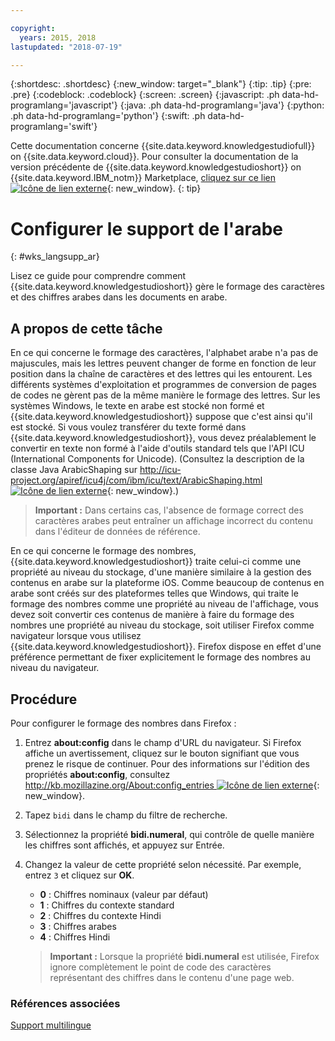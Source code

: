 ```yaml
---

copyright:
  years: 2015, 2018
lastupdated: "2018-07-19"

---
```


{:shortdesc: .shortdesc}
{:new_window: target="_blank"}
{:tip: .tip}
{:pre: .pre}
{:codeblock: .codeblock}
{:screen: .screen}
{:javascript: .ph data-hd-programlang='javascript'}
{:java: .ph data-hd-programlang='java'}
{:python: .ph data-hd-programlang='python'}
{:swift: .ph data-hd-programlang='swift'}

Cette documentation concerne {{site.data.keyword.knowledgestudiofull}} on {{site.data.keyword.cloud}}. Pour consulter la documentation de la version précédente de {{site.data.keyword.knowledgestudioshort}} on {{site.data.keyword.IBM_notm}} Marketplace, [cliquez sur ce lien ![Icône de lien externe](../../icons/launch-glyph.svg "Icône de lien externe")](https://console.bluemix.net/docs/services/knowledge-studio/language-support-arabic.html){: new_window}.
{: tip}

# Configurer le support de l'arabe
{: #wks_langsupp_ar}

Lisez ce guide pour comprendre comment {{site.data.keyword.knowledgestudioshort}} gère le formage des caractères et des chiffres arabes dans les documents en arabe.

## A propos de cette tâche

En ce qui concerne le formage des caractères, l'alphabet arabe n'a pas de majuscules, mais les lettres peuvent changer de forme en fonction de leur position dans la chaîne de caractères et des lettres qui les entourent. Les différents systèmes d'exploitation et programmes de conversion de pages de codes ne gèrent pas de la même manière le formage des lettres. Sur les systèmes Windows, le texte en arabe est stocké non formé et {{site.data.keyword.knowledgestudioshort}} suppose que c'est ainsi qu'il est stocké. Si vous voulez transférer du texte formé dans {{site.data.keyword.knowledgestudioshort}}, vous devez préalablement le convertir en texte non formé à l'aide d'outils standard tels que l'API ICU (International Components for Unicode). (Consultez la description de la classe Java ArabicShaping sur [http://icu-project.org/apiref/icu4j/com/ibm/icu/text/ArabicShaping.html ![Icône de lien externe](../../icons/launch-glyph.svg "Icône de lien externe")](http://icu-project.org/apiref/icu4j/com/ibm/icu/text/ArabicShaping.html){: new_window}.)

> **Important :** Dans certains cas, l'absence de formage correct des caractères arabes peut entraîner un affichage incorrect du contenu dans l'éditeur de données de référence.

En ce qui concerne le formage des nombres, {{site.data.keyword.knowledgestudioshort}} traite celui-ci comme une propriété au niveau du stockage, d'une manière similaire à la gestion des contenus en arabe sur la plateforme iOS. Comme beaucoup de contenus en arabe sont créés sur des plateformes telles que Windows, qui traite le formage des nombres comme une propriété au niveau de l'affichage, vous devez soit convertir ces contenus de manière à faire du formage des nombres une propriété au niveau du stockage, soit utiliser Firefox comme navigateur lorsque vous utilisez {{site.data.keyword.knowledgestudioshort}}. Firefox dispose en effet d'une préférence permettant de fixer explicitement le formage des nombres au niveau du navigateur.

## Procédure

Pour configurer le formage des nombres dans Firefox :

1. Entrez **about:config** dans le champ d'URL du navigateur. Si Firefox affiche un avertissement, cliquez sur le bouton signifiant que vous prenez le risque de continuer. Pour des informations sur l'édition des propriétés **about:config**, consultez [http://kb.mozillazine.org/About:config_entries ![Icône de lien externe](../../icons/launch-glyph.svg "Icône de lien externe")](http://kb.mozillazine.org/About:config_entries){: new_window}.
1. Tapez `bidi` dans le champ du filtre de recherche.
1. Sélectionnez la propriété **bidi.numeral**, qui contrôle de quelle manière les chiffres sont affichés, et appuyez sur Entrée.
1. Changez la valeur de cette propriété selon nécessité. Par exemple, entrez `3` et cliquez sur **OK**.

    - **0** : Chiffres nominaux (valeur par défaut)
    - **1** : Chiffres du contexte standard
    - **2** : Chiffres du contexte Hindi
    - **3** : Chiffres arabes
    - **4** : Chiffres Hindi

    > **Important :** Lorsque la propriété **bidi.numeral** est utilisée, Firefox ignore complètement le point de code des caractères représentant des chiffres dans le contenu d'une page web.

### Références associées

[Support multilingue](/docs/services/watson-knowledge-studio/language-support.html)
